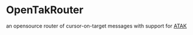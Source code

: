 # OpenTakRouter

an opensource router of cursor-on-target messages with support for [ATAK](https://github.com/deptofdefense/AndroidTacticalAssaultKit-CIV)